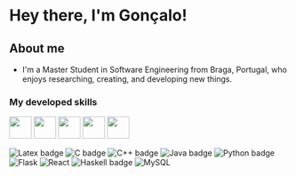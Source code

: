 # Hey there, I'm Gonçalo!
 
## About me
  * I'm a Master Student in Software Engineering from Braga, Portugal, who enjoys researching, creating, and developing new things.


 ### My developed skills
 
<img height="40" width="40" src="https://cdn.icon-icons.com/icons2/56/PNG/512/metro_ubuntu_11314.png"/>   <img height="40" width="40" src="https://cdn.icon-icons.com/icons2/3053/PNG/512/microsoft_visual_studio_code_alt_macos_bigsur_icon_189956.png"/>   <img height="40" width="40" src="https://cdn.icon-icons.com/icons2/3053/PNG/512/intellij_pycharm_macos_bigsur_icon_190055.png"/>   <img height="40" width="40" src="https://cdn.icon-icons.com/icons2/3053/PNG/512/intellij_clion_macos_bigsur_icon_190059.png"/>   <img height="40" width="40" src="https://cdn.icon-icons.com/icons2/3053/PNG/512/intellij_macos_bigsur_icon_190061.png"/>

 ![Latex badge](https://img.shields.io/badge/LaTeX-47A141?style=for-the-badge&logo=LaTeX&logoColor=white)
 ![C badge](https://img.shields.io/badge/C-00599C?style=for-the-badge&logo=c&logoColor=white)
 ![C++ badge](https://img.shields.io/badge/C++-809FFF?style=for-the-badge&logo=cpp&logoColor=white)
 ![Java badge](https://img.shields.io/badge/Java-ED8B00?style=for-the-badge&logo=java&logoColor=white)
 ![Python badge](https://img.shields.io/badge/Python-008000?style=for-the-badge&logo=python&logoColor=white)
 ![Flask](https://img.shields.io/badge/flask-%23000.svg?style=for-the-badge&logo=flask&logoColor=white)
 ![React](https://img.shields.io/badge/react-%2320232a.svg?style=for-the-badge&logo=react&logoColor=%2361DAFB)
 ![Haskell badge](https://img.shields.io/badge/Haskell-800080?style=for-the-badge&logo=haskell&logoColor=white)
 ![MySQL](https://img.shields.io/badge/mysql-%2300f.svg?style=for-the-badge&logo=mysql&logoColor=white)
